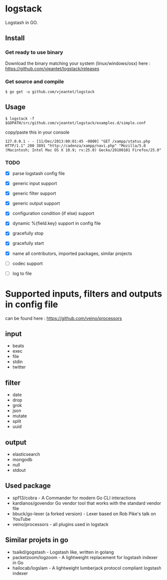 # logstack

Logstash in GO.

## Install
### Get ready to use binary
Download the binary matching your system (linux/windows/osx) here : https://github.com/vjeantet/logstack/releases

### Get source and compile
```
$ go get -u github.com/vjeantet/logstack
```

## Usage
```
$ logstack -f $GOPATH/src/github.com/vjeantet/logstack/examples.d/simple.conf
```

copy/paste this in your console

```
127.0.0.1 - - [11/Dec/2013:00:01:45 -0800] "GET /xampp/status.php HTTP/1.1" 200 3891 "http://cadenza/xampp/navi.php" "Mozilla/5.0 (Macintosh; Intel Mac OS X 10.9; rv:25.0) Gecko/20100101 Firefox/25.0"
```

### TODO

- [x] parse logstash config file
- [x] generic input support
- [x] generic filter support
- [x] generic output support
- [x] configuration condition (if else) support
- [x] dynamic %{field.key} support in config file
- [x] gracefully stop
- [x] gracefully start
- [x] name all contributors, imported packages, similar projects
- [ ] codec support
- [ ] log to file



# Supported inputs, filters and outputs in config file
can be found here : https://github.com/veino/processors

## input
* beats
* exec
* file
* stdin
* twitter

## filter
* date
* drop
* grok
* json
* mutate
* split
* uuid

## output
* elasticsearch
* mongodb
* null
* stdout

## Used package
* spf13/cobra - A Commander for modern Go CLI interactions
* kardianos/govendor Go vendor tool that works with the standard vendor file
* bbuck/go-lexer (a forked version) - Lexer based on Rob Pike's talk on YouTube
* veino/processors - all plugins used in logstack 

## Similar projets in go

* tsaikd/gogstash - Logstash like, written in golang
* packetzoom/logzoom - A lightweight replacement for logstash indexer in Go
* hailocab/logslam - A lightweight lumberjack protocol compliant logstash indexer


